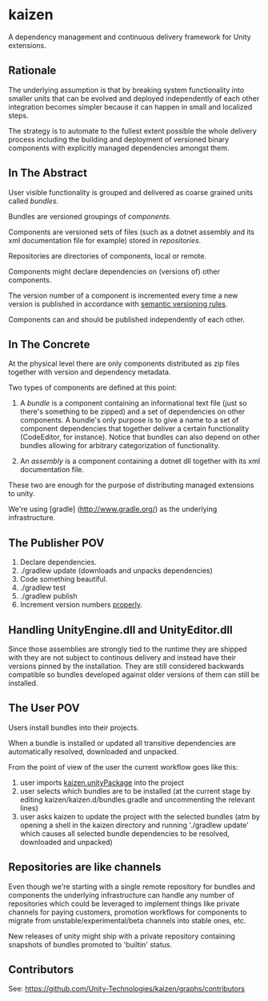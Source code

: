 # kaizen

A dependency management and continuous delivery framework for Unity extensions.

## Rationale

The underlying assumption is that by breaking system functionality into smaller units
that can be evolved and deployed independently of each other integration becomes simpler
because it can happen in small and localized steps.

The strategy is to automate to the fullest extent possible the whole delivery process
including the building and deployment of versioned binary components with explicitly
managed dependencies amongst them.

## In The Abstract

User visible functionality is grouped and delivered as coarse grained units called *bundles*. 

Bundles are versioned groupings of *components*. 

Components are versioned sets of files (such as a dotnet assembly and its xml documentation file for example) stored in *repositories*.

Repositories are directories of components, local or remote.

Components might declare dependencies on (versions of) other components.

The version number of a component is incremented every time a new version is published in accordance with [semantic versioning rules](http://semver.org/).

Components can and should be published independently of each other.

## In The Concrete

At the physical level there are only components distributed as zip
files together with version and dependency metadata.

Two types of components are defined at this point:

  1. A *bundle* is a component containing an informational text file
     (just so there's something to be zipped) and a set of dependencies on other
     components. A bundle's only purpose is to give a name to
     a set of component dependencies that together deliver a certain
     functionality (CodeEditor, for instance). Notice that bundles can
     also depend on other bundles allowing for arbitrary
     categorization of functionality.

  2. An *assembly* is a component containing a dotnet dll together with its xml
    documentation file.

These two are enough for the purpose of distributing managed
extensions to unity.

We're using [gradle] (http://www.gradle.org/) as the underlying infrastructure.

## The Publisher POV

  1. Declare dependencies.
  2. ./gradlew update (downloads and unpacks dependencies)
  3. Code something beautiful.
  4. ./gradlew test  
  5. ./gradlew publish
  6. Increment version numbers [properly](http://semver.org/).

## Handling UnityEngine.dll and UnityEditor.dll

Since those assemblies are strongly tied to the runtime they are
shipped with they are not subject to continous delivery and instead
have their versions pinned by the installation. They are still
considered backwards compatible so bundles developed against older
versions of them can still be installed.

## The User POV

Users install bundles into their projects.

When a bundle is installed or updated all transitive dependencies are
automatically resolved, downloaded and unpacked.

From the point of view of the user the current workflow goes like this:

 1. user imports [kaizen.unityPackage](https://github.com/downloads/Unity-Technologies/kaizen/kaizen.unityPackage) into the project
 2. user selects which bundles are to be installed (at the current stage by
    editing kaizen/kaizen.d/bundles.gradle and uncommenting
    the relevant lines)
 3. user asks kaizen to update the project with the selected bundles
    (atm by opening a shell in the kaizen directory and running './gradlew
    update' which causes all selected bundle dependencies to be
    resolved, downloaded and unpacked)

## Repositories are like channels

Even though we're starting with a single remote repository for bundles and
components the underlying infrastructure can handle any number of
repositories which could be leveraged to implement things like private
channels for paying customers, promotion workflows for components to
migrate from unstable/experimental/beta channels into stable ones, etc.

New releases of unity might ship with a private repository containing snapshots of
bundles promoted to 'builtin' status.

## Contributors

See: https://github.com/Unity-Technologies/kaizen/graphs/contributors
